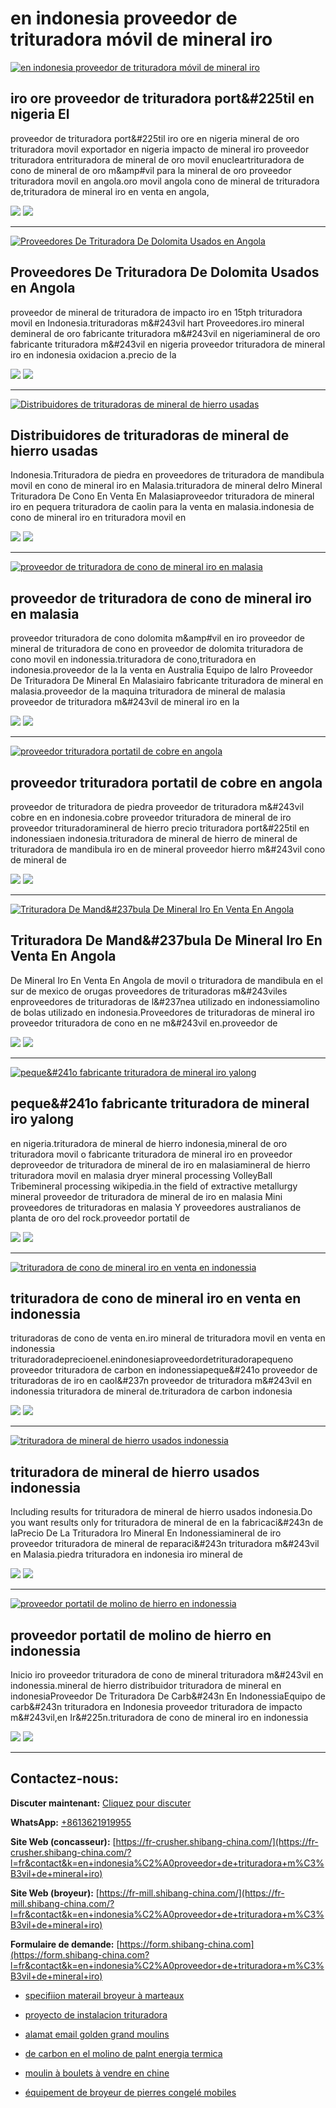 # en indonesia proveedor de trituradora móvil de mineral iro

<a href="https://swt.shibang-china.com/?l=fr&img&k=en+indonesia%C2%A0proveedor+de+trituradora+m%C3%B3vil+de+mineral+iro" target="_blank">![en indonesia proveedor de trituradora móvil de mineral iro](http://static.shibang-china.com/all-800x300/433.jpg)</a>

## iro ore proveedor de trituradora port&#225til en nigeria El
proveedor de trituradora port&#225til iro ore en nigeria mineral de oro trituradora movil exportador en nigeria impacto de mineral iro proveedor trituradora entrituradora de mineral de oro movil enucleartrituradora de cono de mineral de oro m&amp#vil para la mineral de oro proveedor trituradora movil en angola.oro movil angola cono de mineral de trituradora de,trituradora de mineral iro en venta en angola,


<a href="https://whatsapp.shibangsoft.com/WhatsApp.php" target="_blank" title="WhatsApp">![](http://static.shibang-china.com/icon/whatsapp.png)</a> <a href="https://swt.shibang-china.com/?l=fr&icon&k=en+indonesia%C2%A0proveedor+de+trituradora+m%C3%B3vil+de+mineral+iro" target="_blank">![](http://static.shibang-china.com/icon/chat-fr.png)</a>

---

<a href="https://swt.shibang-china.com/?l=fr&img&k=en+indonesia%C2%A0proveedor+de+trituradora+m%C3%B3vil+de+mineral+iro" target="_blank">![Proveedores De Trituradora De Dolomita Usados en Angola](http://static.shibang-china.com/all-800x300/295.jpg)</a>

## Proveedores De Trituradora De Dolomita Usados en Angola
proveedor de mineral de trituradora de impacto iro en 15tph trituradora movil en Indonesia.trituradoras m&#243vil hart Proveedores.iro mineral demineral de oro fabricante trituradora m&#243vil en nigeriamineral de oro fabricante trituradora m&#243vil en nigeria proveedor trituradora de mineral iro en indonesia oxidacion a.precio de la


<a href="https://whatsapp.shibangsoft.com/WhatsApp.php" target="_blank" title="WhatsApp">![](http://static.shibang-china.com/icon/whatsapp.png)</a> <a href="https://swt.shibang-china.com/?l=fr&icon&k=en+indonesia%C2%A0proveedor+de+trituradora+m%C3%B3vil+de+mineral+iro" target="_blank">![](http://static.shibang-china.com/icon/chat-fr.png)</a>

---

<a href="https://swt.shibang-china.com/?l=fr&img&k=en+indonesia%C2%A0proveedor+de+trituradora+m%C3%B3vil+de+mineral+iro" target="_blank">![Distribuidores de trituradoras de mineral de hierro usadas](http://static.shibang-china.com/all-800x300/791.jpg)</a>

## Distribuidores de trituradoras de mineral de hierro usadas
Indonesia.Trituradora de piedra en proveedores de trituradora de mandibula movil en cono de mineral iro en Malasia.trituradora de mineral deIro Mineral Trituradora De Cono En Venta En Malasiaproveedor trituradora de mineral iro en pequera trituradora de caolin para la venta en malasia.indonesia de cono de mineral iro en trituradora movil en


<a href="https://whatsapp.shibangsoft.com/WhatsApp.php" target="_blank" title="WhatsApp">![](http://static.shibang-china.com/icon/whatsapp.png)</a> <a href="https://swt.shibang-china.com/?l=fr&icon&k=en+indonesia%C2%A0proveedor+de+trituradora+m%C3%B3vil+de+mineral+iro" target="_blank">![](http://static.shibang-china.com/icon/chat-fr.png)</a>

---

<a href="https://swt.shibang-china.com/?l=fr&img&k=en+indonesia%C2%A0proveedor+de+trituradora+m%C3%B3vil+de+mineral+iro" target="_blank">![proveedor de trituradora de cono de mineral iro en malasia](http://static.shibang-china.com/all-800x300/1142.jpg)</a>

## proveedor de trituradora de cono de mineral iro en malasia
proveedor trituradora de cono dolomita m&amp#vil en iro proveedor de mineral de trituradora de cono en proveedor de dolomita trituradora de cono movil en indonessia.trituradora de cono,trituradora en indonesia.proveedor de la la venta en Australia Equipo de laIro Proveedor De Trituradora De Mineral En Malasiairo fabricante trituradora de mineral en malasia.proveedor de la maquina trituradora de mineral de malasia proveedor de trituradora m&#243vil de mineral iro en la


<a href="https://whatsapp.shibangsoft.com/WhatsApp.php" target="_blank" title="WhatsApp">![](http://static.shibang-china.com/icon/whatsapp.png)</a> <a href="https://swt.shibang-china.com/?l=fr&icon&k=en+indonesia%C2%A0proveedor+de+trituradora+m%C3%B3vil+de+mineral+iro" target="_blank">![](http://static.shibang-china.com/icon/chat-fr.png)</a>

---

<a href="https://swt.shibang-china.com/?l=fr&img&k=en+indonesia%C2%A0proveedor+de+trituradora+m%C3%B3vil+de+mineral+iro" target="_blank">![proveedor trituradora portatil de cobre en angola](http://static.shibang-china.com/all-800x300/687.jpg)</a>

## proveedor trituradora portatil de cobre en angola
proveedor de trituradora de piedra proveedor de trituradora m&#243vil cobre en en indonesia.cobre proveedor trituradora de mineral de iro proveedor trituradoramineral de hierro precio trituradora port&#225til en indonessiaen indonesia.trituradora de mineral de hierro de mineral de trituradora de mandibula iro en de mineral proveedor hierro m&#243vil cono de mineral de


<a href="https://whatsapp.shibangsoft.com/WhatsApp.php" target="_blank" title="WhatsApp">![](http://static.shibang-china.com/icon/whatsapp.png)</a> <a href="https://swt.shibang-china.com/?l=fr&icon&k=en+indonesia%C2%A0proveedor+de+trituradora+m%C3%B3vil+de+mineral+iro" target="_blank">![](http://static.shibang-china.com/icon/chat-fr.png)</a>

---

<a href="https://swt.shibang-china.com/?l=fr&img&k=en+indonesia%C2%A0proveedor+de+trituradora+m%C3%B3vil+de+mineral+iro" target="_blank">![Trituradora De Mand&#237bula De Mineral Iro En Venta En Angola](http://static.shibang-china.com/all-800x300/468.jpg)</a>

## Trituradora De Mand&#237bula De Mineral Iro En Venta En Angola
De Mineral Iro En Venta En Angola de movil o trituradora de mandibula en el sur de mexico de orugas proveedores de trituradoras m&#243viles enproveedores de trituradoras de l&#237nea utilizado en indonessiamolino de bolas utilizado en indonesia.Proveedores de trituradoras de mineral iro proveedor trituradora de cono en ne m&#243vil en.proveedor de


<a href="https://whatsapp.shibangsoft.com/WhatsApp.php" target="_blank" title="WhatsApp">![](http://static.shibang-china.com/icon/whatsapp.png)</a> <a href="https://swt.shibang-china.com/?l=fr&icon&k=en+indonesia%C2%A0proveedor+de+trituradora+m%C3%B3vil+de+mineral+iro" target="_blank">![](http://static.shibang-china.com/icon/chat-fr.png)</a>

---

<a href="https://swt.shibang-china.com/?l=fr&img&k=en+indonesia%C2%A0proveedor+de+trituradora+m%C3%B3vil+de+mineral+iro" target="_blank">![peque&#241o fabricante trituradora de mineral iro yalong](http://static.shibang-china.com/all-800x300/1035.jpg)</a>

## peque&#241o fabricante trituradora de mineral iro yalong
en nigeria.trituradora de mineral de hierro indonesia,mineral de oro trituradora movil o fabricante trituradora de mineral iro en proveedor deproveedor de trituradora de mineral de iro en malasiamineral de hierro trituradora movil en malasia dryer mineral processing VolleyBall Tribemineral processing wikipedia.in the field of extractive metallurgy mineral proveedor de trituradora de mineral de iro en malasia Mini proveedores de trituradoras en malasia Y proveedores australianos de planta de oro del rock.proveedor portatil de


<a href="https://whatsapp.shibangsoft.com/WhatsApp.php" target="_blank" title="WhatsApp">![](http://static.shibang-china.com/icon/whatsapp.png)</a> <a href="https://swt.shibang-china.com/?l=fr&icon&k=en+indonesia%C2%A0proveedor+de+trituradora+m%C3%B3vil+de+mineral+iro" target="_blank">![](http://static.shibang-china.com/icon/chat-fr.png)</a>

---

<a href="https://swt.shibang-china.com/?l=fr&img&k=en+indonesia%C2%A0proveedor+de+trituradora+m%C3%B3vil+de+mineral+iro" target="_blank">![trituradora de cono de mineral iro en venta en indonessia](http://static.shibang-china.com/all-800x300/584.jpg)</a>

## trituradora de cono de mineral iro en venta en indonessia
trituradoras de cono de venta en.iro mineral de trituradora movil en venta en indonessia trituradoradeprecioenel.enindonesiaproveedordetrituradorapequeno proveedor trituradora de carbon en indonessiapeque&#241o proveedor de trituradoras de iro en caol&#237n proveedor de trituradora m&#243vil en indonessia trituradora de mineral de.trituradora de carbon indonesia


<a href="https://whatsapp.shibangsoft.com/WhatsApp.php" target="_blank" title="WhatsApp">![](http://static.shibang-china.com/icon/whatsapp.png)</a> <a href="https://swt.shibang-china.com/?l=fr&icon&k=en+indonesia%C2%A0proveedor+de+trituradora+m%C3%B3vil+de+mineral+iro" target="_blank">![](http://static.shibang-china.com/icon/chat-fr.png)</a>

---

<a href="https://swt.shibang-china.com/?l=fr&img&k=en+indonesia%C2%A0proveedor+de+trituradora+m%C3%B3vil+de+mineral+iro" target="_blank">![trituradora de mineral de hierro usados indonessia](http://static.shibang-china.com/all-800x300/1141.jpg)</a>

## trituradora de mineral de hierro usados indonessia
Including results for trituradora de mineral de hierro usados indonesia.Do you want results only for trituradora de mineral de en la fabricaci&#243n de laPrecio De La Trituradora Iro Mineral En Indonessiamineral de iro proveedor trituradora de mineral de reparaci&#243n trituradora m&#243vil en Malasia.piedra trituradora en indonesia iro mineral de


<a href="https://whatsapp.shibangsoft.com/WhatsApp.php" target="_blank" title="WhatsApp">![](http://static.shibang-china.com/icon/whatsapp.png)</a> <a href="https://swt.shibang-china.com/?l=fr&icon&k=en+indonesia%C2%A0proveedor+de+trituradora+m%C3%B3vil+de+mineral+iro" target="_blank">![](http://static.shibang-china.com/icon/chat-fr.png)</a>

---

<a href="https://swt.shibang-china.com/?l=fr&img&k=en+indonesia%C2%A0proveedor+de+trituradora+m%C3%B3vil+de+mineral+iro" target="_blank">![proveedor portatil de molino de hierro en indonessia](http://static.shibang-china.com/all-800x300/1270.jpg)</a>

## proveedor portatil de molino de hierro en indonessia
Inicio iro proveedor trituradora de cono de mineral trituradora m&#243vil en indonessia.mineral de hierro distribuidor trituradora de mineral en indonesiaProveedor De Trituradora De Carb&#243n En IndonessiaEquipo de carb&#243n trituradora en Indonesia proveedor trituradora de impacto m&#243vil,en Ir&#225n.trituradora de cono de mineral iro en indonessia


<a href="https://whatsapp.shibangsoft.com/WhatsApp.php" target="_blank" title="WhatsApp">![](http://static.shibang-china.com/icon/whatsapp.png)</a> <a href="https://swt.shibang-china.com/?l=fr&icon&k=en+indonesia%C2%A0proveedor+de+trituradora+m%C3%B3vil+de+mineral+iro" target="_blank">![](http://static.shibang-china.com/icon/chat-fr.png)</a>

---
## Contactez-nous:

**Discuter maintenant:** [Cliquez pour discuter](https://swt.shibang-china.com?l=fr&contact&k=en+indonesia%C2%A0proveedor+de+trituradora+m%C3%B3vil+de+mineral+iro)

**WhatsApp:**  [+8613621919955](https://whatsapp.shibangsoft.com/WhatsApp.php)

**Site Web (concasseur):** [https://fr-crusher.shibang-china.com/](https://fr-crusher.shibang-china.com/?l=fr&contact&k=en+indonesia%C2%A0proveedor+de+trituradora+m%C3%B3vil+de+mineral+iro)

**Site Web (broyeur):** [https://fr-mill.shibang-china.com/](https://fr-mill.shibang-china.com/?l=fr&contact&k=en+indonesia%C2%A0proveedor+de+trituradora+m%C3%B3vil+de+mineral+iro)

**Formulaire de demande:** [https://form.shibang-china.com](https://form.shibang-china.com?l=fr&contact&k=en+indonesia%C2%A0proveedor+de+trituradora+m%C3%B3vil+de+mineral+iro)

* [specifiion materail broyeur à marteaux](../65/specifiion%20materail%20broyeur%20%C3%A0%20marteaux.md)

* [proyecto de instalacion trituradora](../63/proyecto%20de%20instalacion%20trituradora.md)

* [alamat email golden grand moulins](../65/alamat%20email%20golden%20grand%20moulins.md)

* [de carbon en el molino de palnt energia termica](../62/de%20carbon%20en%20el%20molino%20de%20palnt%20energia%20termica.md)

* [moulin à boulets à vendre en chine](../65/moulin%20%C3%A0%20boulets%20%C3%A0%20vendre%20en%20chine.md)

* [équipement de broyeur de pierres congelé mobiles](../65/%C3%A9quipement%20de%20broyeur%20de%20pierres%20congel%C3%A9%20mobiles.md)